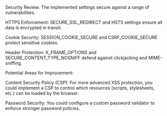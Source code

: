 Security Review: The implemented settings secure against a range of vulnerabilities.

HTTPS Enforcement: SECURE_SSL_REDIRECT and HSTS settings ensure all data is encrypted in transit.

Cookie Security: SESSION_COOKIE_SECURE and CSRF_COOKIE_SECURE protect sensitive cookies.

Header Protection: X_FRAME_OPTIONS and SECURE_CONTENT_TYPE_NOSNIFF defend against clickjacking and MIME-sniffing.

Potential Areas for Improvement:

Content Security Policy (CSP): For more advanced XSS protection, you could implement a CSP to control which resources (scripts, stylesheets, etc.) can be loaded by the browser.

Password Security: You could configure a custom password validator to enforce stronger password policies.